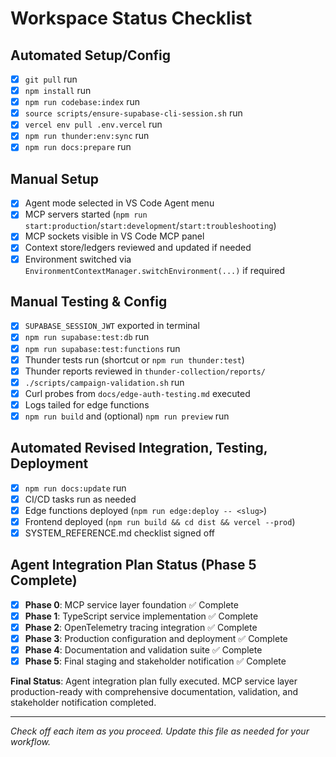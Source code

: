 # Workspace Status Checklist

## Automated Setup/Config

- [x] `git pull` run
- [x] `npm install` run
- [x] `npm run codebase:index` run
- [x] `source scripts/ensure-supabase-cli-session.sh` run
- [x] `vercel env pull .env.vercel` run
- [x] `npm run thunder:env:sync` run
- [x] `npm run docs:prepare` run

## Manual Setup

- [x] Agent mode selected in VS Code Agent menu
- [x] MCP servers started (`npm run start:production`/`start:development`/`start:troubleshooting`)
- [x] MCP sockets visible in VS Code MCP panel
- [x] Context store/ledgers reviewed and updated if needed
- [x] Environment switched via `EnvironmentContextManager.switchEnvironment(...)` if required

## Manual Testing & Config

- [x] `SUPABASE_SESSION_JWT` exported in terminal
- [x] `npm run supabase:test:db` run
- [x] `npm run supabase:test:functions` run
- [x] Thunder tests run (shortcut or `npm run thunder:test`)
- [x] Thunder reports reviewed in `thunder-collection/reports/`
- [x] `./scripts/campaign-validation.sh` run
- [x] Curl probes from `docs/edge-auth-testing.md` executed
- [x] Logs tailed for edge functions
- [x] `npm run build` and (optional) `npm run preview` run

## Automated Revised Integration, Testing, Deployment

- [x] `npm run docs:update` run
- [x] CI/CD tasks run as needed
- [x] Edge functions deployed (`npm run edge:deploy -- <slug>`)
- [x] Frontend deployed (`npm run build && cd dist && vercel --prod`)
- [x] SYSTEM_REFERENCE.md checklist signed off

## Agent Integration Plan Status (Phase 5 Complete)

- [x] **Phase 0**: MCP service layer foundation ✅ Complete
- [x] **Phase 1**: TypeScript service implementation ✅ Complete
- [x] **Phase 2**: OpenTelemetry tracing integration ✅ Complete
- [x] **Phase 3**: Production configuration and deployment ✅ Complete
- [x] **Phase 4**: Documentation and validation suite ✅ Complete
- [x] **Phase 5**: Final staging and stakeholder notification ✅ Complete

**Final Status**: Agent integration plan fully executed. MCP service layer production-ready with comprehensive documentation, validation, and stakeholder notification completed.

---

_Check off each item as you proceed. Update this file as needed for your workflow._
